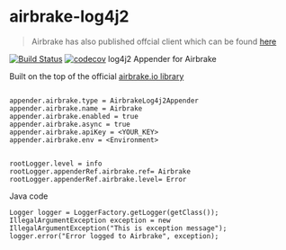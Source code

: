 airbrake-log4j2
================
> Airbrake has also published offcial client which can be found [here](https://github.com/airbrake/log4javabrake2)

[![Build Status](https://travis-ci.org/pkmishra/airbrake-log4j2.svg?branch=master)](https://travis-ci.org/pkmishra/airbrake-log4j2)
[![codecov](https://codecov.io/gh/pkmishra/airbrake-log4j2/branch/master/graph/badge.svg)](https://codecov.io/gh/pkmishra/airbrake-log4j2)
log4j2 Appender for Airbrake

Built on the top of the official [airbrake.io library](https://github.com/airbrake/airbrake-java) 

```

appender.airbrake.type = AirbrakeLog4j2Appender
appender.airbrake.name = Airbrake
appender.airbrake.enabled = true
appender.airbrake.async = true
appender.airbrake.apiKey = <YOUR_KEY> 
appender.airbrake.env = <Environment>


rootLogger.level = info
rootLogger.appenderRef.airbrake.ref= Airbrake
rootLogger.appenderRef.airbrake.level= Error
```

Java code
```
Logger logger = LoggerFactory.getLogger(getClass());
IllegalArgumentException exception = new IllegalArgumentException("This is exception message");
logger.error("Error logged to Airbrake", exception);
```

